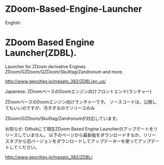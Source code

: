 # ZDoom-Based-Engine-Launcher

English: 

# ZDoom Based Engine Launcher(ZDBL). 
Launcher for ZDoom derivative Engines. ZDoom/GZDoom/QZDoom/Skulltag/Zandronum and more. 


http://www.geocities.jp/masato_382/ZDBL/en_us/

Japanese:
ZDoomベースのDoomエンジン向けフロントエンド(ランチャー)

ZDoomベースのDoomエンジン向けランチャーです。
ソースコードは、公開してもいいのですが、汚すぎるのでリリースのみ

ZDoom/GZDoom/Skulltag/Zandronumが対応しています。

お知らせ:
Githubにて現在ZDoom Based Engine Launcherのアップデートをリリースしていません。
以下のページから最新版をダウンロードするか、リリースタブから旧バージョンをダウンロードしてアップデーターを使ってアップデートしてください。

http://www.geocities.jp/masato_382/ZDBL/
